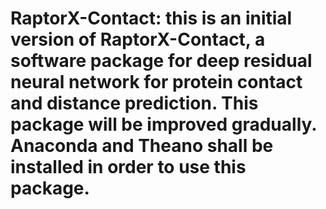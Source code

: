 # RaptorX-Contact: this is an initial version of RaptorX-Contact, a software package for deep residual neural network for protein contact and distance prediction. This package will be improved gradually. Anaconda and Theano shall be installed in order to use this package.
